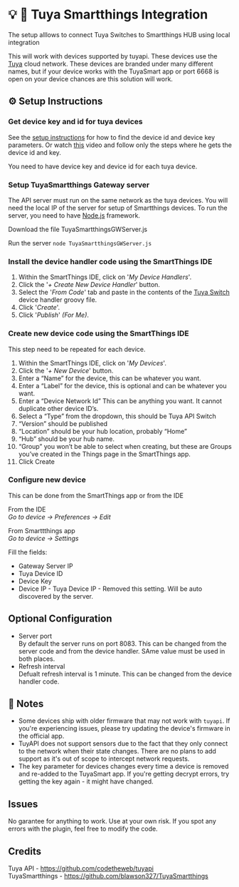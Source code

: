 # 💡 🔌 Tuya Smartthings Integration 

The setup alllows to connect Tuya Switches to Smartthings HUB using local integration

This will work with devices supported by tuyapi. These devices use the [Tuya](http://tuya.com) cloud network. These devices are branded under many different names, but if your device works with the TuyaSmart app or port 6668 is open on your device chances are this solution will work.

## ⚙️ Setup Instructions

### Get device key and id for tuya devices

See the [setup instructions](docs/SETUP.md) for how to find the device id and device key parameters.
Or watch [this](https://www.youtube.com/watch?v=oq0JL_wicKg) video and follow only the steps where he gets the device id and key.  

You need to have device key and device id for each tuya device.

### Setup TuyaSmartthings Gateway server 

The API server must run on the same network as the tuya devices. 
You will need the local IP of the server for setup of Smartthings devices.
To run the server, you need to have [Node.js](https://nodejs.org/) framework.

Download the file TuyaSmartthingsGWServer.js

Run the server
  `node TuyaSmartthingsGWServer.js`

### Install the device handler code using the SmartThings IDE

1. Within the SmartThings IDE, click on '*My Device Handlers*'.
2. Click the '*+ Create New Device Handler*' button. 
3. Select the '*From Code*' tab and paste in the contents of the [Tuya Switch](https://github.com/bortk/TuyaSmartthings/blob/master/devicetypes/tuyasmartthings/tuya-switch.src/tuya-switch.groovy) device handler groovy file.
4. Click '*Create*'.
5. Click '*Publish*' *(For Me)*.

### Create new device code using the SmartThings IDE

This step need to be repeated for each device.

1. Within the SmartThings IDE, click on '*My Devices*'.
2. Click the '*+ New Device*' button. 
3. Enter a “Name” for the device, this can be whatever you want.
4. Enter a “Label” for the device, this is optional and can be whatever you want.
5. Enter a “Device Network Id” This can be anything you want. It cannot duplicate other device ID’s. 
6. Select a “Type” from the dropdown, this should be Tuya API Switch
7. “Version” should be published
8. “Location” should be your hub location, probably “Home”
9. “Hub” should be your hub name.
10. “Group” you won’t be able to select when creating, but these are Groups you’ve created in the Things page in the SmartThings app.
11. Click Create

### Configure new device
This can be done from the SmartThings app or from the IDE

From the IDE <br>
_Go to device -> Preferences -> Edit_

From Smarttthings app <br>
_Go to device -> Settings_

Fill the fields:
* Gateway Server IP 
* Tuya Device ID 
* Device Key 
* Device IP - Tuya Device IP - Removed this setting. Will be auto discovered by the server.


## Optional Configuration

* Server port <br>
  By default the server runs on port 8083. This can be changed from the server code and from the device handler. SAme value must be used in both places.
* Refresh interval <br>
  Defualt refresh interval is 1 minute. This can be changed from the device handler code. 

## 📝 Notes
- Some devices ship with older firmware that may not work with `tuyapi`.  If you're experiencing issues, please try updating the device's firmware in the official app.
- TuyAPI does not support sensors due to the fact that they only connect to the network when their state changes. There are no plans to add support as it's out of scope to intercept network requests.
- The key parameter for devices changes every time a device is removed and re-added to the TuyaSmart app.  If you're getting decrypt errors, try getting the key again - it might have changed.

## Issues
No garantee for anything to work. Use at your own risk.
If you spot any errors with the plugin, feel free to modify the code.

## Credits
Tuya API - https://github.com/codetheweb/tuyapi <br>
TuyaSmartthings - https://github.com/blawson327/TuyaSmartthings
